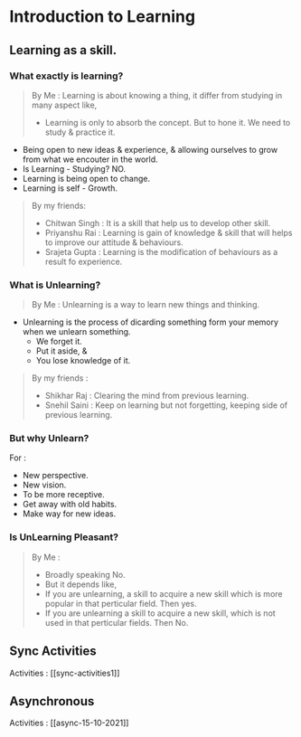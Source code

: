 # Introduction to Learning

## Learning as a skill.
### What exactly is learning?
> By Me : 
> Learning is about knowing a thing, it differ from studying in many aspect like,
> - Learning is only to absorb the concept. But to hone it. We need to study & practice it.

- Being open to new ideas & experience, & allowing ourselves to grow from what we encouter in the world.
- Is Learning - Studying? NO.
- Learning is being open to change.
- Learning is self - Growth.

> By my friends:
> - Chitwan Singh : It is a skill that help us to develop other skill.
> - Priyanshu Rai : Learning is gain of knowledge & skill that will helps to improve our attitude & behaviours.
> - Srajeta Gupta : Learning is the modification of behaviours as a result fo experience.

### What is Unlearning?
> By Me :
>  Unlearning is a way to learn new things and thinking.

- Unlearning is the process of dicarding something form your memory when we unlearn something.
	- We forget it.
	- Put it aside, &
	- You lose knowledge of it.

> By my friends :
> - Shikhar Raj : Clearing the mind from previous learning.
> - Snehil Saini : Keep on learning but not forgetting, keeping side of previous learning.

### But why Unlearn?
For : 
- New perspective.
- New vision.
- To be more receptive.
- Get away with old habits.
- Make way for new ideas.

### Is UnLearning Pleasant?

> By Me :
> - Broadly speaking No.
> - But it depends like,
> -	If you are unlearning, a skill to acquire a new skill which is more popular in that perticular field. Then yes.
> - If you are unlearning a skill to acquire a new skill, which is not used in that perticular fields. Then No.



## Sync Activities
Activities : [[sync-activities1]]

## Asynchronous 

Activities : [[async-15-10-2021]]